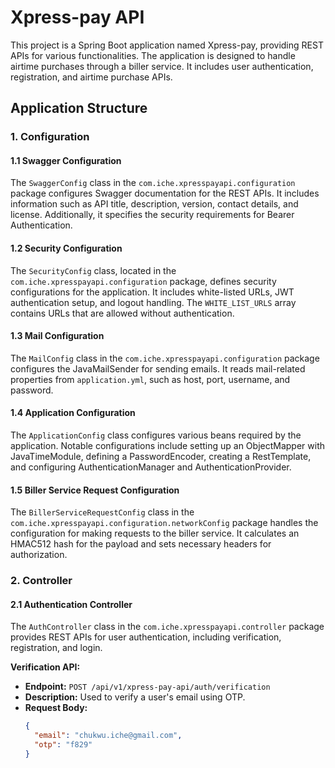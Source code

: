 # Xpress-pay API

This project is a Spring Boot application named Xpress-pay, providing REST APIs for various functionalities. The application is designed to handle airtime purchases through a biller service. It includes user authentication, registration, and airtime purchase APIs.

## Application Structure

### 1. Configuration

#### 1.1 Swagger Configuration
The `SwaggerConfig` class in the `com.iche.xpresspayapi.configuration` package configures Swagger documentation for the REST APIs. It includes information such as API title, description, version, contact details, and license. Additionally, it specifies the security requirements for Bearer Authentication.

#### 1.2 Security Configuration
The `SecurityConfig` class, located in the `com.iche.xpresspayapi.configuration` package, defines security configurations for the application. It includes white-listed URLs, JWT authentication setup, and logout handling. The `WHITE_LIST_URLS` array contains URLs that are allowed without authentication.

#### 1.3 Mail Configuration
The `MailConfig` class in the `com.iche.xpresspayapi.configuration` package configures the JavaMailSender for sending emails. It reads mail-related properties from `application.yml`, such as host, port, username, and password.

#### 1.4 Application Configuration
The `ApplicationConfig` class configures various beans required by the application. Notable configurations include setting up an ObjectMapper with JavaTimeModule, defining a PasswordEncoder, creating a RestTemplate, and configuring AuthenticationManager and AuthenticationProvider.

#### 1.5 Biller Service Request Configuration
The `BillerServiceRequestConfig` class in the `com.iche.xpresspayapi.configuration.networkConfig` package handles the configuration for making requests to the biller service. It calculates an HMAC512 hash for the payload and sets necessary headers for authorization.

### 2. Controller

#### 2.1 Authentication Controller
The `AuthController` class in the `com.iche.xpresspayapi.controller` package provides REST APIs for user authentication, including verification, registration, and login.

**Verification API:**
- **Endpoint:** `POST /api/v1/xpress-pay-api/auth/verification`
- **Description:** Used to verify a user's email using OTP.
- **Request Body:**
  ```json
  {
    "email": "chukwu.iche@gmail.com",
    "otp": "f829"
  }
